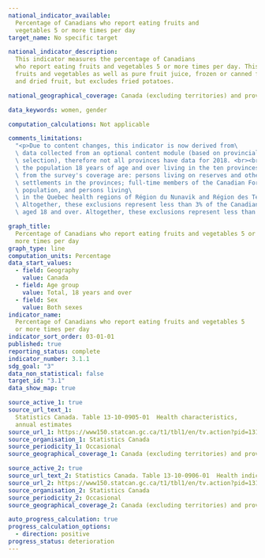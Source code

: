 ```yaml
---
national_indicator_available:
  Percentage of Canadians who report eating fruits and
  vegetables 5 or more times per day
target_name: No specific target

national_indicator_description:
  This indicator measures the percentage of Canadians
  who report eating fruits and vegetables 5 or more times per day. This includes fresh
  fruits and vegetables as well as pure fruit juice, frozen or canned fruits and vegetables,
  and dried fruit, but excludes fried potatoes.

national_geographical_coverage: Canada (excluding territories) and provinces

data_keywords: women, gender

computation_calculations: Not applicable

comments_limitations:
  "<p>Due to content changes, this indicator is now derived from\
  \ data collected from an optional content module (based on provincial and territorial\
  \ selection), therefore not all provinces have data for 2018. <br><br>The indicator\
  \ the population 18 years of age and over living in the ten provinces and the three territories. Excluded\
  \ from the survey's coverage are: persons living on reserves and other Aboriginal\
  \ settlements in the provinces; full-time members of the Canadian Forces; the institutionalized\
  \ population, and persons living\
  \ in the Quebec health regions of Région du Nunavik and Région des Terres-Cries-de-la-Baie-James.\
  \ Altogether, these exclusions represent less than 3% of the Canadian population\
  \ aged 18 and over. Altogether, these exclusions represent less than 3% of the Canadian population aged 18 and over.</p>"

graph_title:
  Percentage of Canadians who report eating fruits and vegetables 5 or
  more times per day
graph_type: line
computation_units: Percentage
data_start_values:
  - field: Geography
    value: Canada
  - field: Age group
    value: Total, 18 years and over
  - field: Sex
    value: Both sexes
indicator_name:
  Percentage of Canadians who report eating fruits and vegetables 5
  or more times per day
indicator_sort_order: 03-01-01
published: true
reporting_status: complete
indicator_number: 3.1.1
sdg_goal: "3"
data_non_statistical: false
target_id: "3.1"
data_show_map: true

source_active_1: true
source_url_text_1:
  Statistics Canada. Table 13-10-0905-01  Health characteristics,
  annual estimates
source_url_1: https://www150.statcan.gc.ca/t1/tbl1/en/tv.action?pid=1310090501
source_organisation_1: Statistics Canada
source_periodicity_1: Occasional
source_geographical_coverage_1: Canada (excluding territories) and provinces

source_active_2: true
source_url_text_2: Statistics Canada. Table 13-10-0906-01  Health indicator statistics, annual estimates, by household income quintile and highest level of education
source_url_2: https://www150.statcan.gc.ca/t1/tbl1/en/tv.action?pid=1310090601
source_organisation_2: Statistics Canada
source_periodicity_2: Occasional
source_geographical_coverage_2: Canada (excluding territories) and provinces

auto_progress_calculation: true
progress_calculation_options:
  - direction: positive
progress_status: deterioration
---
```

